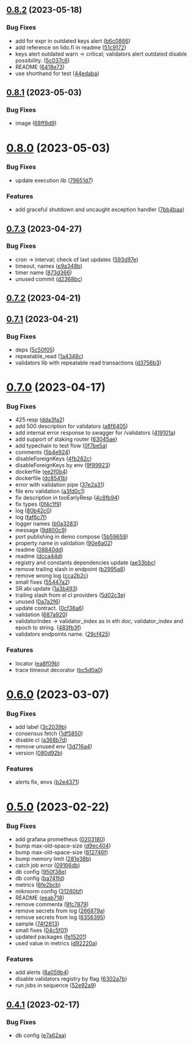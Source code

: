 ## [0.8.2](https://github.com/lidofinance/lido-keys-api/compare/0.8.1...0.8.2) (2023-05-18)

### Bug Fixes

- add for expr in outdated keys alert ([b6c0866](https://github.com/lidofinance/lido-keys-api/commit/b6c086670ec21b66b60497d319e85434f2a231d7))
- add reference on lido.fi in readme ([51c9172](https://github.com/lidofinance/lido-keys-api/commit/51c91727ec2269944de0f6e722a100c47c9a0679))
- keys аlert outdated warn -> critical; validators alert outdated disable possibility. ([5c037c6](https://github.com/lidofinance/lido-keys-api/commit/5c037c64f193659c88e8058abd9c56136923ef31))
- README ([6418e73](https://github.com/lidofinance/lido-keys-api/commit/6418e7337afd77c0e616c23d5b0bc441ad1d9986))
- use shorthand for test ([44edaba](https://github.com/lidofinance/lido-keys-api/commit/44edabad4d79df20fffea12d24e10eb5e86cd0af))

## [0.8.1](https://github.com/lidofinance/lido-keys-api/compare/0.8.0...0.8.1) (2023-05-03)

### Bug Fixes

- image ([68ff8d9](https://github.com/lidofinance/lido-keys-api/commit/68ff8d9c9f36de4400dfd6951f42db92f26c350b))

# [0.8.0](https://github.com/lidofinance/lido-keys-api/compare/0.7.3...0.8.0) (2023-05-03)

### Bug Fixes

- update execution lib ([79651d7](https://github.com/lidofinance/lido-keys-api/commit/79651d76236379ce04dbb056e42dfe0174db9021))

### Features

- add graceful shutdown and uncaught exception handler ([7bb4baa](https://github.com/lidofinance/lido-keys-api/commit/7bb4baae49fb27ea473adc2ab27a9ff94f1069e8))

## [0.7.3](https://github.com/lidofinance/lido-keys-api/compare/0.7.2...0.7.3) (2023-04-27)

### Bug Fixes

- cron -> interval; check of last updates ([593d97e](https://github.com/lidofinance/lido-keys-api/commit/593d97edf0a47d3c2319f185312d712c916c42bc))
- timeout, names ([e9a348b](https://github.com/lidofinance/lido-keys-api/commit/e9a348b04cccd672695c2f701d303419d33a1754))
- timer name ([873d366](https://github.com/lidofinance/lido-keys-api/commit/873d36649bc43da3885beb96c515281a5670bc24))
- unused commit ([d2368bc](https://github.com/lidofinance/lido-keys-api/commit/d2368bc637a7565b945e3b96453f6b5e2f23adb1))

## [0.7.2](https://github.com/lidofinance/lido-keys-api/compare/0.7.1...0.7.2) (2023-04-21)

## [0.7.1](https://github.com/lidofinance/lido-keys-api/compare/0.7.0...0.7.1) (2023-04-21)

### Bug Fixes

- deps ([5c50f05](https://github.com/lidofinance/lido-keys-api/commit/5c50f059ab3abcf494001f0622c24ae3dc791c17))
- repeatable_read ([1a4348c](https://github.com/lidofinance/lido-keys-api/commit/1a4348c74fe486b8b5d42407d7ef0f7ec8266589))
- validators lib with repeatable read transactions ([d3756b3](https://github.com/lidofinance/lido-keys-api/commit/d3756b31fe673ea7776524a83c36d7516c375d78))

# [0.7.0](https://github.com/lidofinance/lido-keys-api/compare/0.6.0...0.7.0) (2023-04-17)

### Bug Fixes

- 425 resp ([dda3fa2](https://github.com/lidofinance/lido-keys-api/commit/dda3fa27df035f07e15227ade865fadfaefe21d7))
- add 500 description for validators ([a8f6405](https://github.com/lidofinance/lido-keys-api/commit/a8f6405ff71a2cbbe1b7bb730649b17739f660a1))
- add internal error response to swagger for /validators ([419101a](https://github.com/lidofinance/lido-keys-api/commit/419101a2f88a7e20738433607aff7e18cd297fb7))
- add support of staking router ([63045ae](https://github.com/lidofinance/lido-keys-api/commit/63045ae97cea6f4704e0b7a04484a511c699a1b6))
- add typechain to test flow ([0f7be5a](https://github.com/lidofinance/lido-keys-api/commit/0f7be5ace3e77403264bee9ff1327365f20d34e8))
- comments ([5b4e924](https://github.com/lidofinance/lido-keys-api/commit/5b4e9243c6f4ac1111b510305faf0a160897b078))
- disableForeignKeys ([4fb282c](https://github.com/lidofinance/lido-keys-api/commit/4fb282cd07feb0a735e0621cb75ea963b789a849))
- disableForeignKeys by env ([9f89923](https://github.com/lidofinance/lido-keys-api/commit/9f89923fc921cabff3f174cb048957b53f298051))
- dockerfile ([ee2f0b4](https://github.com/lidofinance/lido-keys-api/commit/ee2f0b4b248282276e312a771de954ddc2a87d83))
- dockerfile ([dc8541b](https://github.com/lidofinance/lido-keys-api/commit/dc8541b2689a566338d2159ffca849d8586fbd57))
- error with validation pipe ([37e2a31](https://github.com/lidofinance/lido-keys-api/commit/37e2a3158a54c267d6d96c42f9364a6225f1bbdb))
- file env validation ([a3fd0c1](https://github.com/lidofinance/lido-keys-api/commit/a3fd0c1df4810f61d94ddb149715c5dbbc066280))
- fix description in tooEarlyResp ([4c8fb94](https://github.com/lidofinance/lido-keys-api/commit/4c8fb94f8d70edb9f9eae95ce272ffcd3ade0c43))
- fix types ([0f4c1f9](https://github.com/lidofinance/lido-keys-api/commit/0f4c1f90ac78116a4d1470ee7d2dc1f86eef6ed5))
- log ([80b42c0](https://github.com/lidofinance/lido-keys-api/commit/80b42c09fd9502c4a55810dc2083bb8445c990c3))
- log ([faf6c7f](https://github.com/lidofinance/lido-keys-api/commit/faf6c7fab69c703399d52970c4cb54622b12ddb9))
- logger names ([b0a3283](https://github.com/lidofinance/lido-keys-api/commit/b0a3283828fbb5b1a9cc8bf053015df9f4aa99be))
- message ([9d800c9](https://github.com/lidofinance/lido-keys-api/commit/9d800c9eac0270c42a00cbea09fbb111c4e5026c))
- port publishing in demo compose ([5b59659](https://github.com/lidofinance/lido-keys-api/commit/5b59659a0621aa9d8c1f7ba36617aa6897784d18))
- property name in validation ([90e6a02](https://github.com/lidofinance/lido-keys-api/commit/90e6a02eb7f61f1464db4641e39685490ce07b17))
- readme ([08840dd](https://github.com/lidofinance/lido-keys-api/commit/08840dd4259d39b1c8720a4fe1642fe74f324430))
- readme ([dcca44d](https://github.com/lidofinance/lido-keys-api/commit/dcca44d1847a933c9f03633c9927279c4c7c66fb))
- registry and constants dependencies update ([ae33bbc](https://github.com/lidofinance/lido-keys-api/commit/ae33bbc28bbf18f087d6a400d10a93e51c3d93d2))
- remove trailing slash in endpoint ([b2995a8](https://github.com/lidofinance/lido-keys-api/commit/b2995a85d18cd91cad213b1cb69f6b8d2ddd341c))
- remove wrong log ([cca2b2c](https://github.com/lidofinance/lido-keys-api/commit/cca2b2cfd2c01f10dcb31ad6ecb38b69a3fc3268))
- small fixes ([55447a2](https://github.com/lidofinance/lido-keys-api/commit/55447a20db1fec5aa95e2ff9cfaa4bed02985e0e))
- SR abi update ([1a3b493](https://github.com/lidofinance/lido-keys-api/commit/1a3b493f7ba7e2eca92073921d280152fac87053))
- trailing slash from el cl providers ([5d02c3e](https://github.com/lidofinance/lido-keys-api/commit/5d02c3ed9c875028c06829bcfa2e5800a73b2378))
- unused ([0a7a2f6](https://github.com/lidofinance/lido-keys-api/commit/0a7a2f659751a383a647e2a61403a19e119a1a1e))
- update contract. ([0cf38a6](https://github.com/lidofinance/lido-keys-api/commit/0cf38a6ed483b6c0f1a58d877691b898463e8bf5))
- validation ([687a920](https://github.com/lidofinance/lido-keys-api/commit/687a920ad60218935a2388813a829207e1d2e811))
- validatorIndex -> validator_index as in eth doc; validator_index and epoch to string. ([483fb3f](https://github.com/lidofinance/lido-keys-api/commit/483fb3f56bae929963b51d743cd53835d69f3744))
- validators endpoints name. ([29cf425](https://github.com/lidofinance/lido-keys-api/commit/29cf4259def573e4652f276a8ac0e8b1ffaab14a))

### Features

- locator ([ea8f09b](https://github.com/lidofinance/lido-keys-api/commit/ea8f09b28d5f89abdc7b8a290664da636670b774))
- trace timeout decorator ([bc5d0a0](https://github.com/lidofinance/lido-keys-api/commit/bc5d0a058c037c2d5b6919e9bf26becd5984ebfb))

# [0.6.0](https://github.com/lidofinance/lido-keys-api/compare/0.5.0...0.6.0) (2023-03-07)

### Bug Fixes

- add label ([3c2039b](https://github.com/lidofinance/lido-keys-api/commit/3c2039beb089f365a92d169a3ef13c77510114bb))
- consensus fetch ([1df5850](https://github.com/lidofinance/lido-keys-api/commit/1df585088b56377a3c22ab3613237e7a7561748e))
- disable cl ([a368b7d](https://github.com/lidofinance/lido-keys-api/commit/a368b7d1e474d9644a4f11acb94b51c09b92a771))
- remove unused env ([3d716a4](https://github.com/lidofinance/lido-keys-api/commit/3d716a4e2d9d35c1c077b6da13c29080e895274a))
- version ([080d92b](https://github.com/lidofinance/lido-keys-api/commit/080d92bab98daf9c01e81d03a00d0fce2c294772))

### Features

- alerts fix, envs ([b2e4371](https://github.com/lidofinance/lido-keys-api/commit/b2e4371fc74d24e74dc28d78a52751de58ad16b4))

# [0.5.0](https://github.com/lidofinance/lido-keys-api/compare/0.4.1...0.5.0) (2023-02-22)

### Bug Fixes

- add grafana prometheus ([0203180](https://github.com/lidofinance/lido-keys-api/commit/020318009e83be75dfac6c07073723705fb03486))
- bump max-old-space-size ([d9ec404](https://github.com/lidofinance/lido-keys-api/commit/d9ec404a0e28dbb1b50de5c00b1dcb8454115f36))
- bump max-old-space-size ([612746f](https://github.com/lidofinance/lido-keys-api/commit/612746f8afb46efc2d8e6c8dcb8e461bb5880771))
- bump memory limit ([281e38b](https://github.com/lidofinance/lido-keys-api/commit/281e38b26d20a9b6ba23f33b5712126f6f69b7d9))
- catch job error ([09166db](https://github.com/lidofinance/lido-keys-api/commit/09166dbb3cc5709371c541f5531c300c86818155))
- db config ([950f38e](https://github.com/lidofinance/lido-keys-api/commit/950f38eee47c1f5c76eb0e219e9a1af924fcd209))
- db config ([ba741fd](https://github.com/lidofinance/lido-keys-api/commit/ba741fde7ba21b725a7ebd5a56ea44f6058c381f))
- metrics ([6fe2bcb](https://github.com/lidofinance/lido-keys-api/commit/6fe2bcbce5ca1c92e8da9487f2fa5753dd5037c6))
- mikroorm config ([31280bf](https://github.com/lidofinance/lido-keys-api/commit/31280bfeac5741e47f56f1d8a8e30aa463700501))
- README ([eeab718](https://github.com/lidofinance/lido-keys-api/commit/eeab7180ce05479d9297f2489f0879f34579ff47))
- remove commenta ([9fc7879](https://github.com/lidofinance/lido-keys-api/commit/9fc787942c5013bed186245384022120d00727aa))
- remove secrets from log ([266879a](https://github.com/lidofinance/lido-keys-api/commit/266879a5da18941c355ebc728bc1c6b372d56737))
- remove secrets from log ([6356395](https://github.com/lidofinance/lido-keys-api/commit/6356395dde0a2cae9abe490d351514497597606c))
- sample ([74f2813](https://github.com/lidofinance/lido-keys-api/commit/74f28139a16e39165a7512f2ecf34f22eb7a48f2))
- small fixes ([04c5f01](https://github.com/lidofinance/lido-keys-api/commit/04c5f01fb06aa5a74f416cc40310bab75cf00a2a))
- updated packages ([fe15201](https://github.com/lidofinance/lido-keys-api/commit/fe152010690456c6e5425ba6ba2acb7e760f65bd))
- used value in metrics ([d92220a](https://github.com/lidofinance/lido-keys-api/commit/d92220ad4015a45c676420fd71046c1a7daa423d))

### Features

- add alerts ([8a059b4](https://github.com/lidofinance/lido-keys-api/commit/8a059b445429ed69d3b80e021f1d76441119796b))
- disable validators registry by flag ([6302a7b](https://github.com/lidofinance/lido-keys-api/commit/6302a7bd71135da04171630bccc0c8be75b9f496))
- run jobs in sequence ([52e92a9](https://github.com/lidofinance/lido-keys-api/commit/52e92a9b598aaea22215777bd854037a31c22471))

## [0.4.1](https://github.com/lidofinance/lido-keys-api/compare/0.4.0...0.4.1) (2023-02-17)

### Bug Fixes

- db config ([e7a62aa](https://github.com/lidofinance/lido-keys-api/commit/e7a62aaf1ef06ababf634251c0529e1f5beaeb59))
